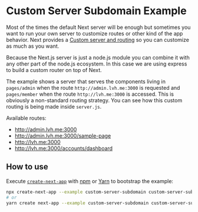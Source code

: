 # Custom Server Subdomain Example

Most of the times the default Next server will be enough but sometimes you want to run your own server to customize routes or other kind of the app behavior. Next provides a [Custom server and routing](https://nextjs.org/docs/advanced-features/custom-server) so you can customize as much as you want.

Because the Next.js server is just a node.js module you can combine it with any other part of the node.js ecosystem. In this case we are using express to build a custom router on top of Next.

The example shows a server that serves the components living in `pages/admin` when the route `http://admin.lvh.me:3000` is requested and `pages/member` when the route `http://lvh.me:3000` is accessed. This is obviously a non-standard routing strategy. You can see how this custom routing is being made inside `server.js`.

Available routes:
* http://admin.lvh.me:3000
* http://admin.lvh.me:3000/sample-page
* http://lvh.me:3000
* http://lvh.me:3000/accounts/dashboard

## How to use

Execute [`create-next-app`](https://github.com/vercel/next.js/tree/canary/packages/create-next-app) with [npm](https://docs.npmjs.com/cli/init) or [Yarn](https://yarnpkg.com/lang/en/docs/cli/create/) to bootstrap the example:

```bash
npx create-next-app --example custom-server-subdomain custom-server-subdomain-app
# or
yarn create next-app --example custom-server-subdomain custom-server-subdomain-app
```
